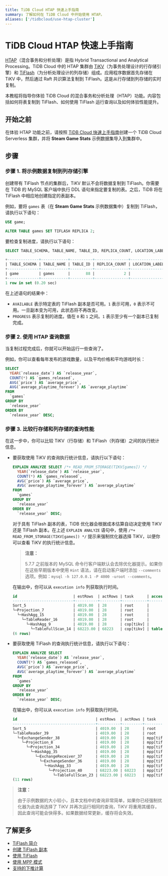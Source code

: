 ```yaml
---
title: TiDB Cloud HTAP 快速上手指南
summary: 了解如何在 TiDB Cloud 中开始使用 HTAP。
aliases: ['/tidbcloud/use-htap-cluster']
---
```


# TiDB Cloud HTAP 快速上手指南

[HTAP](https://en.wikipedia.org/wiki/Hybrid_transactional/analytical_processing)（混合事务和分析处理）是指 Hybrid Transactional and Analytical Processing。TiDB Cloud 中的 HTAP 集群由 [TiKV](https://tikv.org)（为事务处理设计的行存储引擎）和 [TiFlash](https://docs.pingcap.com/tidb/stable/tiflash-overview)（为分析处理设计的列存储）组成。应用程序数据首先存储在 TiKV 中，然后通过 Raft 共识算法复制到 TiFlash。这是从行存储到列存储的实时复制。

本教程将指导你体验 TiDB Cloud 的混合事务和分析处理（HTAP）功能。内容包括如何将表复制到 TiFlash、如何使用 TiFlash 运行查询以及如何体验性能提升。

## 开始之前

在体验 HTAP 功能之前，请按照 [TiDB Cloud 快速上手指南](/tidb-cloud/tidb-cloud-quickstart.md)创建一个 TiDB Cloud Serverless 集群，并将 **Steam Game Stats** 示例数据集导入到集群中。

## 步骤

### 步骤 1. 将示例数据复制到列存储引擎

创建带有 TiFlash 节点的集群后，TiKV 默认不会将数据复制到 TiFlash。你需要在 TiDB 的 MySQL 客户端中执行 DDL 语句来指定要复制的表。之后，TiDB 将在 TiFlash 中相应地创建指定的表副本。

例如，要将 `games` 表（在 **Steam Game Stats** 示例数据集中）复制到 TiFlash，请执行以下语句：

```sql
USE game;
```

```sql
ALTER TABLE games SET TIFLASH REPLICA 2;
```

要检查复制进度，请执行以下语句：

```sql
SELECT TABLE_SCHEMA, TABLE_NAME, TABLE_ID, REPLICA_COUNT, LOCATION_LABELS, AVAILABLE, PROGRESS FROM information_schema.tiflash_replica WHERE TABLE_SCHEMA = 'game' and TABLE_NAME = 'games';
```

```sql
+--------------+------------+----------+---------------+-----------------+-----------+----------+
| TABLE_SCHEMA | TABLE_NAME | TABLE_ID | REPLICA_COUNT | LOCATION_LABELS | AVAILABLE | PROGRESS |
+--------------+------------+----------+---------------+-----------------+-----------+----------+
| game         | games      |       88 |             2 |                 |         1 |        1 |
+--------------+------------+----------+---------------+-----------------+-----------+----------+
1 row in set (0.20 sec)
```

在上述语句的结果中：

- `AVAILABLE` 表示特定表的 TiFlash 副本是否可用。`1` 表示可用，`0` 表示不可用。一旦副本变为可用，此状态将不再改变。
- `PROGRESS` 表示复制的进度。值在 `0` 和 `1` 之间。`1` 表示至少有一个副本已复制完成。

### 步骤 2. 使用 HTAP 查询数据

当复制过程完成后，你就可以开始运行一些查询了。

例如，你可以查看每年发布的游戏数量，以及平均价格和平均游戏时长：

```sql
SELECT
  YEAR(`release_date`) AS `release_year`,
  COUNT(*) AS `games_released`,
  AVG(`price`) AS `average_price`,
  AVG(`average_playtime_forever`) AS `average_playtime`
FROM
  `games`
GROUP BY
  `release_year`
ORDER BY
  `release_year` DESC;
```

### 步骤 3. 比较行存储和列存储的查询性能

在这一步中，你可以比较 TiKV（行存储）和 TiFlash（列存储）之间的执行统计信息。

- 要获取使用 TiKV 的查询执行统计信息，请执行以下语句：

    ```sql
    EXPLAIN ANALYZE SELECT /*+ READ_FROM_STORAGE(TIKV[games]) */
      YEAR(`release_date`) AS `release_year`,
      COUNT(*) AS `games_released`,
      AVG(`price`) AS `average_price`,
      AVG(`average_playtime_forever`) AS `average_playtime`
    FROM
      `games`
    GROUP BY
      `release_year`
    ORDER BY
      `release_year` DESC;
    ```

    对于具有 TiFlash 副本的表，TiDB 优化器会根据成本估算自动决定使用 TiKV 还是 TiFlash 副本。在上述 `EXPLAIN ANALYZE` 语句中，使用 `/*+ READ_FROM_STORAGE(TIKV[games]) */` 提示来强制优化器选择 TiKV，以便你可以查看 TiKV 的执行统计信息。

    > **注意：**
    >
    > 5.7.7 之前版本的 MySQL 命令行客户端默认会去除优化器提示。如果你在这些早期版本中使用 `Hint` 语法，请在启动客户端时添加 `--comments` 选项。例如：`mysql -h 127.0.0.1 -P 4000 -uroot --comments`。

    在输出中，你可以从 `execution info` 列获取执行时间。

    ```sql
    id                         | estRows  | actRows | task      | access object | execution info                             | operator info                                 | memory  | disk
    ---------------------------+----------+---------+-----------+---------------+--------------------------------------------+-----------------------------------------------+---------+---------
    Sort_5                     | 4019.00  | 28      | root      |               | time:672.7ms, loops:2, RU:1159.679690      | Column#36:desc                                | 18.0 KB | 0 Bytes
    └─Projection_7             | 4019.00  | 28      | root      |               | time:672.7ms, loops:6, Concurrency:5       | year(game.games.release_date)->Column#36, ... | 35.5 KB | N/A
      └─HashAgg_15             | 4019.00  | 28      | root      |               | time:672.6ms, loops:6, partial_worker:...  | group by:Column#38, funcs:count(Column#39)... | 56.7 KB | N/A
        └─TableReader_16       | 4019.00  | 28      | root      |               | time:672.4ms, loops:2, cop_task: {num:...  | data:HashAgg_9                                | 3.60 KB | N/A
          └─HashAgg_9          | 4019.00  | 28      | cop[tikv] |               | tikv_task:{proc max:300ms, min:0s, avg...  | group by:year(game.games.release_date), ...   | N/A     | N/A
            └─TableFullScan_14 | 68223.00 | 68223   | cop[tikv] | table:games   | tikv_task:{proc max:290ms, min:0s, avg...  | keep order:false                              | N/A     | N/A
    (6 rows)
    ```

- 要获取使用 TiFlash 的查询执行统计信息，请执行以下语句：

    ```sql
    EXPLAIN ANALYZE SELECT
      YEAR(`release_date`) AS `release_year`,
      COUNT(*) AS `games_released`,
      AVG(`price`) AS `average_price`,
      AVG(`average_playtime_forever`) AS `average_playtime`
    FROM
      `games`
    GROUP BY
      `release_year`
    ORDER BY
      `release_year` DESC;
    ```

    在输出中，你可以从 `execution info` 列获取执行时间。

    ```sql
    id                                   | estRows  | actRows | task         | access object | execution info                                        | operator info                              | memory  | disk
    -------------------------------------+----------+---------+--------------+---------------+-------------------------------------------------------+--------------------------------------------+---------+---------
    Sort_5                               | 4019.00  | 28      | root         |               | time:222.2ms, loops:2, RU:25.609675                   | Column#36:desc                             | 3.77 KB | 0 Bytes
    └─TableReader_39                     | 4019.00  | 28      | root         |               | time:222.1ms, loops:2, cop_task: {num: 2, max: 0s,... | MppVersion: 1, data:ExchangeSender_38      | 4.64 KB | N/A
      └─ExchangeSender_38                | 4019.00  | 28      | mpp[tiflash] |               | tiflash_task:{time:214.8ms, loops:1, threads:1}       | ExchangeType: PassThrough                  | N/A     | N/A
        └─Projection_8                   | 4019.00  | 28      | mpp[tiflash] |               | tiflash_task:{time:214.8ms, loops:1, threads:1}       | year(game.games.release_date)->Column#3... | N/A     | N/A
          └─Projection_34                | 4019.00  | 28      | mpp[tiflash] |               | tiflash_task:{time:214.8ms, loops:1, threads:1}       | Column#33, div(Column#34, cast(case(eq(... | N/A     | N/A
            └─HashAgg_35                 | 4019.00  | 28      | mpp[tiflash] |               | tiflash_task:{time:214.8ms, loops:1, threads:1}       | group by:Column#63, funcs:sum(Column#64... | N/A     | N/A
              └─ExchangeReceiver_37      | 4019.00  | 28      | mpp[tiflash] |               | tiflash_task:{time:214.8ms, loops:1, threads:8}       |                                            | N/A     | N/A
                └─ExchangeSender_36      | 4019.00  | 28      | mpp[tiflash] |               | tiflash_task:{time:210.6ms, loops:1, threads:1}       | ExchangeType: HashPartition, Compressio... | N/A     | N/A
                  └─HashAgg_33           | 4019.00  | 28      | mpp[tiflash] |               | tiflash_task:{time:210.6ms, loops:1, threads:1}       | group by:Column#75, funcs:count(1)->Col... | N/A     | N/A
                    └─Projection_40      | 68223.00 | 68223   | mpp[tiflash] |               | tiflash_task:{time:210.6ms, loops:2, threads:8}       | game.games.price, game.games.price, gam... | N/A     | N/A
                      └─TableFullScan_23 | 68223.00 | 68223   | mpp[tiflash] | table:games   | tiflash_task:{time:210.6ms, loops:2, threads:8}, ...  | keep order:false                           | N/A     | N/A
    (11 rows)
    ```

> **注意：**
>
> 由于示例数据的大小较小，且本文档中的查询非常简单，如果你已经强制优化器为此查询选择了 TiKV 并再次运行相同的查询，TiKV 将重用其缓存，因此查询可能会快得多。如果数据经常更新，缓存将会失效。

## 了解更多

- [TiFlash 简介](/tiflash/tiflash-overview.md)
- [创建 TiFlash 副本](/tiflash/create-tiflash-replicas.md)
- [使用 TiFlash](/tiflash/use-tidb-to-read-tiflash.md)
- [使用 MPP 模式](/tiflash/use-tiflash-mpp-mode.md)
- [支持的下推计算](/tiflash/tiflash-supported-pushdown-calculations.md)
